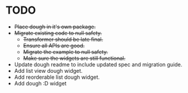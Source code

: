 # TODO

- ~~Place dough in it's own package.~~
- ~~Migrate existing code to null safety.~~
    - ~~Transformer should be late final.~~
    - ~~Ensure all APIs are good.~~
    - ~~Migrate the example to null safety.~~
    - ~~Make sure the widgets are still functional.~~
- Update dough readme to include updated spec and migration guide.
- Add list view dough widget.
- Add reorderable list dough widget.
- Add dough :D widget
